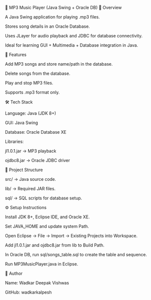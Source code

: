 🎵 MP3 Music Player (Java Swing + Oracle DB)
📌 Overview

A Java Swing application for playing .mp3 files.

Stores song details in an Oracle Database.

Uses JLayer for audio playback and JDBC for database connectivity.

Ideal for learning GUI + Multimedia + Database integration in Java.

🚀 Features

Add MP3 songs and store name/path in the database.

Delete songs from the database.

Play and stop MP3 files.

Supports .mp3 format only.

🛠 Tech Stack

Language: Java (JDK 8+)

GUI: Java Swing

Database: Oracle Database XE

Libraries:

jl1.0.1.jar → MP3 playback

ojdbc8.jar → Oracle JDBC driver

📂 Project Structure

src/ → Java source code.

lib/ → Required JAR files.

sql/ → SQL scripts for database setup.

⚙️ Setup Instructions

Install JDK 8+, Eclipse IDE, and Oracle XE.

Set JAVA_HOME and update system Path.

Open Eclipse → File → Import → Existing Projects into Workspace.

Add jl1.0.1.jar and ojdbc8.jar from lib to Build Path.

In Oracle DB, run sql/songs_table.sql to create the table and sequence.

Run MP3MusicPlayer.java in Eclipse.

👤 Author

Name: Wadkar Deepak Vishwas

GitHub: wadkarkalpesh
